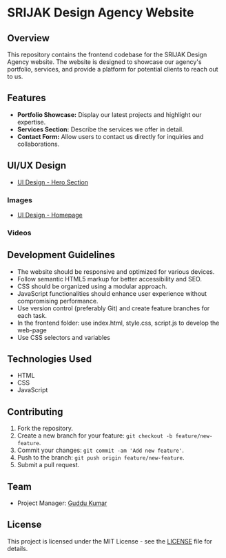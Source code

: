 # SRIJAK Design Agency Website

## Overview

This repository contains the frontend codebase for the SRIJAK Design Agency website. The website is designed to showcase our agency's portfolio, services, and provide a platform for potential clients to reach out to us.

## Features

- **Portfolio Showcase:** Display our latest projects and highlight our expertise.
- **Services Section:** Describe the services we offer in detail.
- **Contact Form:** Allow users to contact us directly for inquiries and collaborations.

## UI/UX Design

- [UI Design - Hero Section](https://www.figma.com/file/InnR3derHgmKlu31pblJvq/Untitled?type=design&node-id=0%3A1&mode=design&t=wga43dh9tbSPLvs5-1)

### Images

- [UI Design - Homepage](https://www.figma.com/proto/InnR3derHgmKlu31pblJvq/Untitled?page-id=0%3A1&type=design&node-id=1-40&viewport=378%2C211%2C0.16&t=FnCbQmCke3j4Q3SH-1&scaling=min-zoom&starting-point-node-id=1%3A40&mode=design)
<!-- - [UI Design - Portfolio Page](link_to_portfolio_ui_image)
- [UI Design - Services Page](link_to_services_ui_image)
- [UI Design - Contact Page](link_to_contact_ui_image) -->

### Videos

<!-- - [UX Interaction - Homepage](link_to_homepage_ux_video)
- [UX Interaction - Portfolio Page](link_to_portfolio_ux_video)
- [UX Interaction - Services Page](link_to_services_ux_video)
- [UX Interaction - Contact Page](link_to_contact_ux_video) -->

## Development Guidelines

- The website should be responsive and optimized for various devices.
- Follow semantic HTML5 markup for better accessibility and SEO.
- CSS should be organized using a modular approach.
- JavaScript functionalities should enhance user experience without compromising performance.
- Use version control (preferably Git) and create feature branches for each task.
- In the frontend folder: use index.html, style.css, script.js to develop the web-page
- Use CSS selectors and variables

## Technologies Used

- HTML
- CSS
- JavaScript

## Contributing

1. Fork the repository.
2. Create a new branch for your feature: `git checkout -b feature/new-feature`.
3. Commit your changes: `git commit -am 'Add new feature'`.
4. Push to the branch: `git push origin feature/new-feature`.
5. Submit a pull request.

## Team

- Project Manager: [Guddu Kumar](link_to_profile)
<!-- - Frontend Developer: [Developer 1](link_to_profile), [Developer 2](link_to_profile), ...
- UX/UI Designer: [Designer Name](link_to_profile) -->

## License

This project is licensed under the MIT License - see the [LICENSE](LICENSE) file for details.
